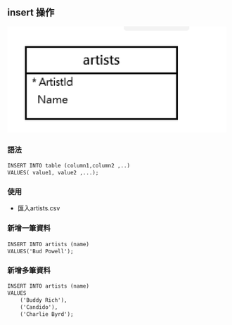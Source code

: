 ## insert 操作


![](./images/pic1.png)

### 語法

```
INSERT INTO table (column1,column2 ,..)
VALUES( value1,	value2 ,...);
```


### 使用

- 匯入artists.csv

### 新增一筆資料

```
INSERT INTO artists (name)
VALUES('Bud Powell');
```

### 新增多筆資料

```
INSERT INTO artists (name)
VALUES
	('Buddy Rich'),
	('Candido'),
	('Charlie Byrd');
```


